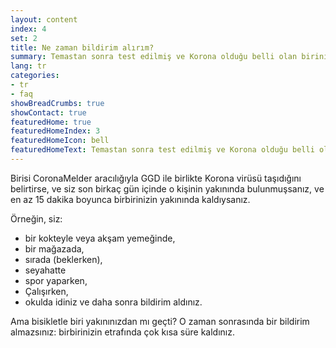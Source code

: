 ```yaml
---
layout: content
index: 4
set: 2
title: Ne zaman bildirim alırım?
summary: Temastan sonra test edilmiş ve Korona olduğu belli olan birinin yakınında bulunduktan sonra.
lang: tr
categories:
- tr
- faq
showBreadCrumbs: true
showContact: true
featuredHome: true
featuredHomeIndex: 3
featuredHomeIcon: bell
featuredHomeText: Temastan sonra test edilmiş ve Korona olduğu belli olan birinin yakınında bulunduktan sonra.
---
```


Birisi CoronaMelder aracılığıyla GGD ile birlikte Korona virüsü taşıdığını belirtirse,
ve siz son birkaç gün içinde o kişinin yakınında bulunmuşsanız,
ve en az 15 dakika boyunca birbirinizin yakınında kaldıysanız.

Örneğin, siz:
* bir kokteyle veya akşam yemeğinde,
* bir mağazada,
* sırada (beklerken),
* seyahatte
* spor yaparken,
* Çalışırken,
* okulda idiniz ve daha sonra bildirim aldınız.

Ama bisikletle biri yakınınızdan mı geçti?
O zaman sonrasında bir bildirim almazsınız: birbirinizin etrafında çok kısa süre kaldınız.

